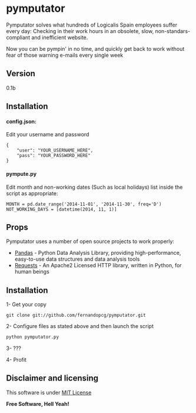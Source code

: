 pymputator
=========

 
Pymputator solves what hundreds of Logicalis Spain employees suffer every day: Checking in their work hours in an obsolete, slow, non-standars-compliant and inefficient website.

Now you can be pympin' in no time, and quickly get back to work without fear of those warning e-mails every single week


Version
----

0.1b

Installation
----


#### config.json:

Edit your username and password
```
{
	"user": "YOUR_USERNAME_HERE",
	"pass": "YOUR_PASSWORD_HERE"
}
```
#### pympute.py
Edit month and non-working dates (Such as local holidays) list inside the script as appropriate:

```
MONTH = pd.date_range('2014-11-01', '2014-11-30', freq='D')
NOT_WORKING_DAYS = [datetime(2014, 11, 1)]
```






Props
-----------

Pymputator uses a number of open source projects to work properly:

* [Pandas] - Python Data Analysis Library, providing high-performance, easy-to-use data structures and data analysis tools
* [Requests] - An Apache2 Licensed HTTP library, written in Python, for human beings

Installation
--------------

1- Get your copy
```
git clone git://github.com/fernandopcg/pymputator.git
```

2- Configure files as stated above and then launch the script
```sh
python pymputator.py
```

3- ???

4- Profit

Disclaimer and licensing
----

This software is under [MIT License]


**Free Software, Hell Yeah!**

[Pandas]:http://daringfireball.net/
[Requests]:http://twitter.com/thomasfuchs
[MIT License]:http://opensource.org/licenses/MIT
